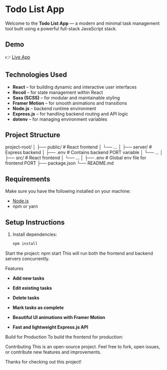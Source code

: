 #  Todo List App

Welcome to the **Todo List App** — a modern and minimal task management tool built using a powerful full-stack JavaScript stack.

## Demo
👉 [Live App](https://todo-list-eys1.vercel.app/)


##  Technologies Used

- **React** – for building dynamic and interactive user interfaces
- **Recoil** – for state management within React
- **Sass (SCSS)** – for modular and maintainable styling
- **Framer Motion** – for smooth animations and transitions
- **Node.js** – backend runtime environment
- **Express.js** – for handling backend routing and API logic
- **dotenv** – for managing environment variables

##  Project Structure

project-root/
│
├── public/ # React frontend
│ └── ...
│
├── server/ # Express backend
│ ├── .env # Contains backend PORT variable
│ └── ...
│
├── src/ # React frontend
│ └── ...
│
├── .env # Global env file for frontend PORT
├── package.json
└── README.md


##  Requirements

Make sure you have the following installed on your machine:

- [Node.js](https://nodejs.org/)
- npm or yarn

##  Setup Instructions

1. Install dependencies:

   ```bash
   npm install


Start the project:
npm start
This will run both the frontend and backend servers concurrently.

  Features
 - **Add new tasks**

 - **Edit existing tasks**

 - **Delete tasks**

 - **Mark tasks as complete**

 - **Beautiful UI animations with Framer Motion**

 - **Fast and lightweight Express.js API**

Build for Production
To build the frontend for production:

Contributing
This is an open-source project. Feel free to fork, open issues, or contribute new features and improvements.

Thanks for checking out this project! 
